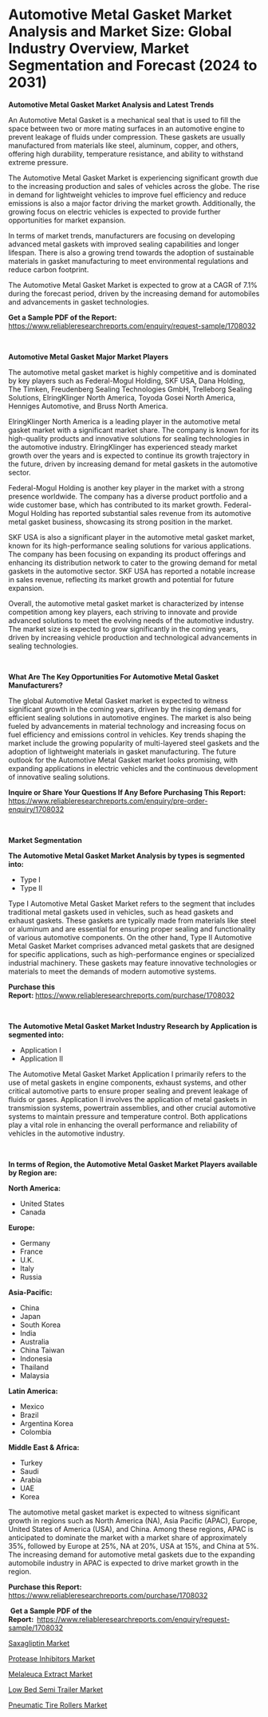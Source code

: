 <p><h1>Automotive Metal Gasket Market Analysis and Market Size: Global Industry Overview, Market Segmentation and Forecast (2024 to 2031)</h1></p><p><strong>Automotive Metal Gasket Market Analysis and Latest Trends</strong></p>
<p><p>An Automotive Metal Gasket is a mechanical seal that is used to fill the space between two or more mating surfaces in an automotive engine to prevent leakage of fluids under compression. These gaskets are usually manufactured from materials like steel, aluminum, copper, and others, offering high durability, temperature resistance, and ability to withstand extreme pressure.</p><p>The Automotive Metal Gasket Market is experiencing significant growth due to the increasing production and sales of vehicles across the globe. The rise in demand for lightweight vehicles to improve fuel efficiency and reduce emissions is also a major factor driving the market growth. Additionally, the growing focus on electric vehicles is expected to provide further opportunities for market expansion.</p><p>In terms of market trends, manufacturers are focusing on developing advanced metal gaskets with improved sealing capabilities and longer lifespan. There is also a growing trend towards the adoption of sustainable materials in gasket manufacturing to meet environmental regulations and reduce carbon footprint.</p><p>The Automotive Metal Gasket Market is expected to grow at a CAGR of 7.1% during the forecast period, driven by the increasing demand for automobiles and advancements in gasket technologies.</p></p>
<p><strong>Get a Sample PDF of the Report:&nbsp;</strong> <a href="https://www.reliableresearchreports.com/enquiry/request-sample/1708032">https://www.reliableresearchreports.com/enquiry/request-sample/1708032</a></p>
<p>&nbsp;</p>
<p><strong>Automotive Metal Gasket Major Market Players</strong></p>
<p><p>The automotive metal gasket market is highly competitive and is dominated by key players such as Federal-Mogul Holding, SKF USA, Dana Holding, The Timken, Freudenberg Sealing Technologies GmbH, Trelleborg Sealing Solutions, ElringKlinger North America, Toyoda Gosei North America, Henniges Automotive, and Bruss North America.</p><p>ElringKlinger North America is a leading player in the automotive metal gasket market with a significant market share. The company is known for its high-quality products and innovative solutions for sealing technologies in the automotive industry. ElringKlinger has experienced steady market growth over the years and is expected to continue its growth trajectory in the future, driven by increasing demand for metal gaskets in the automotive sector.</p><p>Federal-Mogul Holding is another key player in the market with a strong presence worldwide. The company has a diverse product portfolio and a wide customer base, which has contributed to its market growth. Federal-Mogul Holding has reported substantial sales revenue from its automotive metal gasket business, showcasing its strong position in the market.</p><p>SKF USA is also a significant player in the automotive metal gasket market, known for its high-performance sealing solutions for various applications. The company has been focusing on expanding its product offerings and enhancing its distribution network to cater to the growing demand for metal gaskets in the automotive sector. SKF USA has reported a notable increase in sales revenue, reflecting its market growth and potential for future expansion.</p><p>Overall, the automotive metal gasket market is characterized by intense competition among key players, each striving to innovate and provide advanced solutions to meet the evolving needs of the automotive industry. The market size is expected to grow significantly in the coming years, driven by increasing vehicle production and technological advancements in sealing technologies.</p></p>
<p>&nbsp;</p>
<p><strong>What Are The Key Opportunities For Automotive Metal Gasket Manufacturers?</strong></p>
<p><p>The global Automotive Metal Gasket market is expected to witness significant growth in the coming years, driven by the rising demand for efficient sealing solutions in automotive engines. The market is also being fueled by advancements in material technology and increasing focus on fuel efficiency and emissions control in vehicles. Key trends shaping the market include the growing popularity of multi-layered steel gaskets and the adoption of lightweight materials in gasket manufacturing. The future outlook for the Automotive Metal Gasket market looks promising, with expanding applications in electric vehicles and the continuous development of innovative sealing solutions.</p></p>
<p><strong>Inquire or Share Your Questions If Any Before Purchasing This Report:</strong> <a href="https://www.reliableresearchreports.com/enquiry/pre-order-enquiry/1708032">https://www.reliableresearchreports.com/enquiry/pre-order-enquiry/1708032</a></p>
<p>&nbsp;</p>
<p><strong>Market Segmentation</strong></p>
<p><strong>The Automotive Metal Gasket Market Analysis by types is segmented into:</strong></p>
<p><ul><li>Type I</li><li>Type II</li></ul></p>
<p><p>Type I Automotive Metal Gasket Market refers to the segment that includes traditional metal gaskets used in vehicles, such as head gaskets and exhaust gaskets. These gaskets are typically made from materials like steel or aluminum and are essential for ensuring proper sealing and functionality of various automotive components. On the other hand, Type II Automotive Metal Gasket Market comprises advanced metal gaskets that are designed for specific applications, such as high-performance engines or specialized industrial machinery. These gaskets may feature innovative technologies or materials to meet the demands of modern automotive systems.</p></p>
<p><strong>Purchase this Report:&nbsp;</strong><a href="https://www.reliableresearchreports.com/purchase/1708032">https://www.reliableresearchreports.com/purchase/1708032</a></p>
<p>&nbsp;</p>
<p><strong>The Automotive Metal Gasket Market Industry Research by Application is segmented into:</strong></p>
<p><ul><li>Application I</li><li>Application II</li></ul></p>
<p><p>The Automotive Metal Gasket Market Application I primarily refers to the use of metal gaskets in engine components, exhaust systems, and other critical automotive parts to ensure proper sealing and prevent leakage of fluids or gases. Application II involves the application of metal gaskets in transmission systems, powertrain assemblies, and other crucial automotive systems to maintain pressure and temperature control. Both applications play a vital role in enhancing the overall performance and reliability of vehicles in the automotive industry.</p></p>
<p>&nbsp;</p>
<p><strong>In terms of Region, the Automotive Metal Gasket Market Players available by Region are:</strong></p>
<p>
    <p> <strong> North America: </strong>
        <ul>
            <li>United States</li>
            <li>Canada</li>
        </ul>
        </p> 
    <p> <strong> Europe: </strong>
        <ul>
            <li>Germany</li>
            <li>France</li>
            <li>U.K.</li>
            <li>Italy</li>
            <li>Russia</li>
        </ul>
        </p> 
    <p> <strong> Asia-Pacific: </strong>
        <ul>
            <li>China</li>
            <li>Japan</li>
            <li>South Korea</li>
            <li>India</li>
            <li>Australia</li>
            <li>China Taiwan</li>
            <li>Indonesia</li>
            <li>Thailand</li>
            <li>Malaysia</li>
        </ul>
        </p> 
    <p> <strong> Latin America: </strong>
        <ul>
            <li>Mexico</li>
            <li>Brazil</li>
            <li>Argentina Korea</li>
            <li>Colombia</li>
        </ul>
        </p> 
    <p> <strong> Middle East & Africa: </strong>
        <ul>
            <li>Turkey</li>
            <li>Saudi</li>
            <li>Arabia</li>
            <li>UAE</li>
            <li>Korea</li>
        </ul>
    </p>
    </p>
<p><p>The automotive metal gasket market is expected to witness significant growth in regions such as North America (NA), Asia Pacific (APAC), Europe, United States of America (USA), and China. Among these regions, APAC is anticipated to dominate the market with a market share of approximately 35%, followed by Europe at 25%, NA at 20%, USA at 15%, and China at 5%. The increasing demand for automotive metal gaskets due to the expanding automobile industry in APAC is expected to drive market growth in the region.</p></p>
<p><strong>Purchase this Report: </strong><a href="https://www.reliableresearchreports.com/purchase/1708032">https://www.reliableresearchreports.com/purchase/1708032</a></p>
<p>&nbsp;<strong>Get a Sample PDF of the Report:&nbsp;&nbsp;</strong><a href="https://www.reliableresearchreports.com/enquiry/request-sample/1708032">https://www.reliableresearchreports.com/enquiry/request-sample/1708032</a></p>
<p><strong></strong></p>
<p><p><a href="https://medium.com/@dougschmidt1982/saxagliptin-market-report-reveals-the-latest-trends-and-growth-opportunities-of-this-market-45fbacf6a4d2">Saxagliptin Market</a></p><p><a href="https://medium.com/@dougschmidt1982/protease-inhibitors-market-furnishes-information-on-market-share-market-trends-and-market-growth-e64f28b17d06">Protease Inhibitors Market</a></p><p><a href="https://medium.com/@dougschmidt1982/melaleuca-extract-market-competitive-analysis-market-trends-and-forecast-to-2031-256ea945faaa">Melaleuca Extract Market</a></p><p><a href="https://github.com/sougarounis/Market-Research-Report-List-2/blob/main/low-bed-semi-trailer-market.md">Low Bed Semi Trailer Market</a></p><p><a href="https://github.com/marloy8/Market-Research-Report-List-3/blob/main/pneumatic-tire-rollers-market.md">Pneumatic Tire Rollers Market</a></p></p>